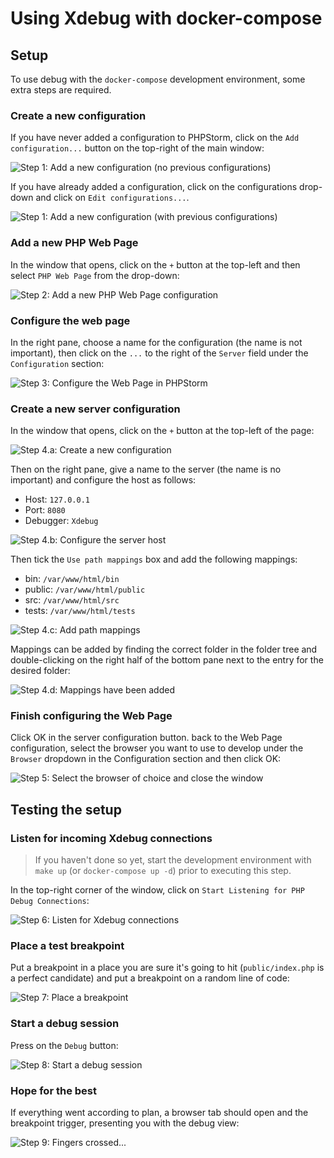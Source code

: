 # Using Xdebug with docker-compose

## Setup
To use debug with the `docker-compose` development environment, some extra steps are required.

### Create a new configuration
If you have never added a configuration to PHPStorm, click on the `Add configuration...` button on the top-right of the main window:

![Step 1: Add a new configuration (no previous configurations)](docs/xdebug-docker/images/1.png)

If you have already added a configuration, click on the configurations drop-down and click on `Edit configurations...`.

![Step 1: Add a new configuration (with previous configurations)](docs/xdebug-docker/images/1b.png)

### Add a new PHP Web Page
In the window that opens, click on the `+` button at the top-left and then select `PHP Web Page` from the drop-down:

![Step 2: Add a new PHP Web Page configuration](docs/xdebug-docker/images/2.png)

### Configure the web page
In the right pane, choose a name for the configuration (the name is not important), then click on the `...` to the right of the `Server` field under the `Configuration` section:

![Step 3: Configure the Web Page in PHPStorm](docs/xdebug-docker/images/3.png)

### Create a new server configuration
In the window that opens, click on the `+` button at the top-left of the page:

![Step 4.a: Create a new configuration](docs/xdebug-docker/images/4.png)

Then on the right pane, give a name to the server (the name is no important) and configure the host as follows:
- Host: `127.0.0.1`
- Port: `8080`
- Debugger: `Xdebug`

![Step 4.b: Configure the server host](docs/xdebug-docker/images/5.png)

Then tick the `Use path mappings` box and add the following mappings:
- bin: `/var/www/html/bin`
- public: `/var/www/html/public`
- src: `/var/www/html/src`
- tests: `/var/www/html/tests`

![Step 4.c: Add path mappings](docs/xdebug-docker/images/6.png)

Mappings can be added by finding the correct folder in the folder tree and double-clicking on the right half of the bottom pane next to the entry for the desired folder:

![Step 4.d: Mappings have been added](docs/xdebug-docker/images/7.png)


### Finish configuring the Web Page
Click OK in the server configuration button. back to the Web Page configuration, select the browser you want to use to develop under the `Browser` dropdown in the Configuration section and then click OK:

![Step 5: Select the browser of choice and close the window](docs/xdebug-docker/images/8.png)

## Testing the setup

### Listen for incoming Xdebug connections
> If you haven't done so yet, start the development environment with `make up` (or `docker-compose up -d`) prior to executing this step.

In the top-right corner of the window, click on `Start Listening for PHP Debug Connections`:

![Step 6: Listen for Xdebug connections](docs/xdebug-docker/images/9.png)

### Place a test breakpoint
Put a breakpoint in a place you are sure it's going to hit (`public/index.php` is a perfect candidate) and put a breakpoint on a random line of code:

![Step 7: Place a breakpoint](docs/xdebug-docker/images/10.png)

### Start a debug session
Press on the `Debug` button:

![Step 8: Start a debug session](docs/xdebug-docker/images/11.png)

### Hope for the best
If everything went according to plan, a browser tab should open and the breakpoint trigger, presenting you with the debug view:

![Step 9: Fingers crossed...](docs/xdebug-docker/images/12.png)